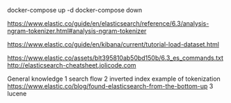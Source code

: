 
docker-compose up -d
docker-compose down


https://www.elastic.co/guide/en/elasticsearch/reference/6.3/analysis-ngram-tokenizer.html#analysis-ngram-tokenizer

https://www.elastic.co/guide/en/kibana/current/tutorial-load-dataset.html

https://www.elastic.co/assets/blt395810ab50bd150b/6.3_es_commands.txt
http://elasticsearch-cheatsheet.jolicode.com

General knowledge 
1 search flow 
2 inverted index 
    example of tokenization 
    https://www.elastic.co/blog/found-elasticsearch-from-the-bottom-up
3 lucene
